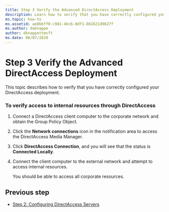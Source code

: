 ```yaml
---
title: Step 3 Verify the Advanced DirectAccess Deployment
description: Learn how to verify that you have correctly configured your advanced DirectAccess deployment.
ms.topic: how-to
ms.assetid: ae8bbff0-c981-4bc6-8df1-861621d0627f
ms.author: daknappe
author: dknappettmsft
ms.date: 08/07/2020
---
```

# Step 3 Verify the Advanced DirectAccess Deployment

This topic describes how to verify that you have correctly configured your DirectAccess deployment.

### To verify access to internal resources through DirectAccess

1.  Connect a DirectAccess client computer to the corporate network and obtain the Group Policy Object.

2.  Click the **Network connections** icon in the notification area to access the DirectAccess Media Manager.

3.  Click **DirectAccess Connection**, and you will see that the status is **Connected Locally**.

4.  Connect the client computer to the external network and attempt to access internal resources.

    You should be able to access all corporate resources.

## <a name="BKMK_Links"></a>Previous step

-   [Step 2: Configuring DirectAccess Servers](./da-adv-configure-s2-servers.md)
